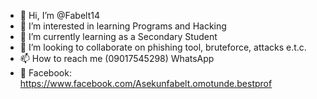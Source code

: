 - 👋 Hi, I’m @Fabelt14
- 👀 I’m interested in learning Programs and Hacking
- 🌱 I’m currently learning as a Secondary Student
- 💞️ I’m looking to collaborate on phishing tool, bruteforce, attacks e.t.c.
- 📫 How to reach me  (09017545298) WhatsApp
- 💼 Facebook:   https://www.facebook.com/Asekunfabelt.omotunde.bestprof

<!---
Fabelt14/Fabelt14 is a ✨ special ✨ repository because its `README.md` (this file) appears on your GitHub profile.
You can click the Preview link to take a look at your changes.
--->
